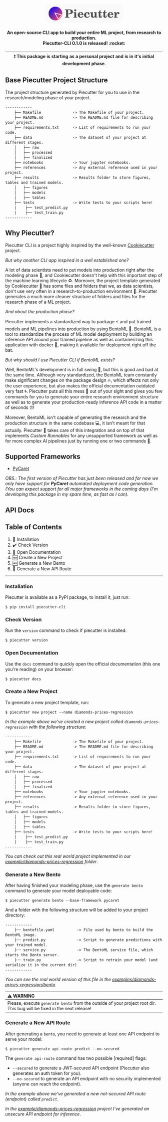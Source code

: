 <div align="center">
    <img src="statics/logo.png" width="250" />
    <h4>
        An open-source CLI app to build your entire ML project, from research to production. <br />
        Piecutter-CLI 0.1.0 is released! :rocket:
    </h4>

| :exclamation:  This package is starting as a personal project and is in it's initial development phase.   |
|-----------------------------------------------------------------------------------------------------------|
</div>


## Base Piecutter Project Structure
The project structure generated by Piecutter for you to use in the research/modeling phase of your project.

    ------------
        ├── Makefile              -> The Makefile of your project.
        ├── README.md             -> The README.md file for describing your project.
        ├── requirements.txt      -> List of requirements to run your code.
        ├── data                  -> The dataset of your project at different stages.
        │   ├── raw
        │   ├── processed
        │   ├── finalized
        ├── notebooks             -> Your jupyter notebooks.
        ├── references            -> Any external reference used in your project.
        ├── results               -> Results folder to store figures, tables and trained models.
        │   ├── figures
        │   ├── models
        │   ├── tables
        ├── tests                 -> Write tests to your scripts here!
        |    ├── test_predict.py
        |    ├── test_train.py
    ------------

## Why Piecutter?
Piecutter CLI is a project highly inspired by the well-known <a href="https://github.com/cookiecutter/cookiecutter" target="_blank">Cookiecutter</a> project.

*But why another CLI app inspired in a well established one?*

A lot of data scientists need to put models into production right after the modeling phase :crystal_ball:, and Cookiecutter doesn't help with this important step of the machine learning lifecycle :recycle:. Moreover, the project template generated by Cookiecutter :cookie: has some files and folders that we, as data scientists, don't use very often in a research-to-production environment :microscope:. Piecutter generates a much more cleaner structure of folders and files for the research phase of a ML project.

*And about the production phase?*

Piecutter implements a standardized way to package :zap: and put trained models and ML pipelines into production by using BentoML :rocket:. BentoML is a tool to standardize the process of ML model deployment by building an inference API around your trained pipeline as well as containerizing this application with docker :whale:, making it available for deployment right off the bat.

*But why should I use Piecutter CLI if BentoML exists?*

Well, BentoML's development is in full swing :steam_locomotive:, but this is good and bad at the same time. Although very standardized, the BentoML team constantly make significant changes on the package design :fire:, which affects not only the user experience, but also makes the official documentation outdated very fast :cyclone:. Piecutter puts all this mess :poop: out of your sight and gives you few commands for you to generate your entire research environment structure as well as to generate your production-ready inference API code in a matter of seconds :alarm_clock:!

Moreover, BentoML isn't capable of generating the research and the production structure in the same codebase :computer:, it isn't meant for that actually. Piecutter :cake: takes care of this integration and on top of that implements *Custom Runnables* for any unsupported framework as well as for more complex AI pipelines just by running one or two commands :tada:.

## Supported Frameworks
+ <a href="https://pycaret.org/" target="_blank">PyCaret</a>

*OBS.: The first version of Piecutter has just been released and for now we only have support for **PyCaret** automated deployment code generation. (You can expect support for all major frameworks in the coming days (I'm developing this package in my spare time, as fast as I can)*.

## API Docs

## Table of Contents
1. :satellite: Installation
2. :heavy_check_mark: Check Version
3. :closed_book: Open Documentation
4. :new: Create a New Project
5. :new: Generate a New Bento
6. :carousel_horse: Generate a New API Route
***

### Installation
Piecutter is available as a PyPI package, to install it, just run:

    $ pip install piecutter-cli

### Check Version
Run the `version` command to check if piecutter is installed:

    $ piecutter version

### Open Documentation
Use the `docs` command to quickly open the official documentation (this one you're reading) on your browser:

    $ piecutter docs

### Create a New Project
To generate a new project template, run:

    $ piecutter new project --name diamonds-prices-regression

*In the example above we've created a new project called `diamonds-prices-regression` with the following structure*:

    ------------
        ├── Makefile              -> The Makefile of your project.
        ├── README.md             -> The README.md file for describing your project.
        ├── requirements.txt      -> List of requirements to run your code.
        ├── data                  -> The dataset of your project at different stages.
        │   ├── raw
        │   ├── processed
        │   ├── finalized
        ├── notebooks             -> Your jupyter notebooks.
        ├── references            -> Any external reference used in your project.
        ├── results               -> Results folder to store figures, tables and trained models.
        │   ├── figures
        │   ├── models
        │   ├── tables
        ├── tests                 -> Write tests to your scripts here!
        |    ├── test_predict.py
        |    ├── test_train.py
    ------------

*You can check out this real world project implemented in our <a href="https://github.com/g0nz4rth/piecutter-cli/tree/main/examples/diamonds-prices-regression" target="_blank">example/diamonds-prices-regression</a> folder*.

### Generate a New Bento
After having finished your modeling phase, use the `generate bento` command to generate your model deployable code:

    $ piecutter generate bento --base-framework pycaret

And a folder with the following structure will be added to your project directory:

    ------------
        ├── bentofile.yaml          -> File used by bento to build the BentoML image.
        ├── predict.py              -> Script to generate predictions with your trained model.
        ├── service.py              -> The BentoML service file, which starts the Bento server.
        ├── train.py                -> Script to retrain your model (and serialize it in the current dir)
    ------------

*You can see the real world version of this file in the <a href="https://github.com/g0nz4rth/piecutter-cli/tree/main/examples/diamonds-prices-regression/bento" target="_blank">examples/diamonds-prices-regression/bento</a>*.

| :warning: WARNING          |
|:---------------------------|
| Please, execute `generate bento` from the outside of your project root dir. This bug will be fixed in the next release!      |

### Generate a New API Route
After generating a `bento`, you need to generate at least one API endpoint to serve your model:

    $ piecutter generate api-route predict --no-secured

The `generate api-route` command has two possible [required] flags:
+ `--secured` to generate a JWT-secured API endpoint (Piecutter also generates an auth token for you).
+ `--no-secured` to generate an API endpoint with no security implemented (anyone can reach the endpoint).

*In the example above we've generated a new not-secured API route (endpoint) called `predict`*.

*In the <a href="https://github.com/g0nz4rth/piecutter-cli/tree/main/examples/diamonds-prices-regression" target="_blank">example/diamonds-prices-regression</a> project I've generated an unsecure API endpoint for inference*.
